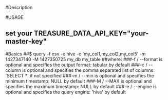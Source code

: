 #Description

#USAGE
## set your TREASURE_DATA_API_KEY="your-master-key"

#Basics
##$ query -f csv -e hive -c 'my_col1,my_col2,my_col5' 
        -m 1427347140 -M 1427350725 my_db my_table
##where:
###-f / --format is optional and specifies the output format: tabular by default
###-c / --column is optional and specifies the comma separated list of columns: 'SELECT *' if not specified
###-m / --min is optional and specifies the minimum timestamp: NULL by default
###-M / --MAX is optional and specifies the maximum timestamp: NULL by default
###-e / --engine is optional and specifies the query engine: 'hive' by default


